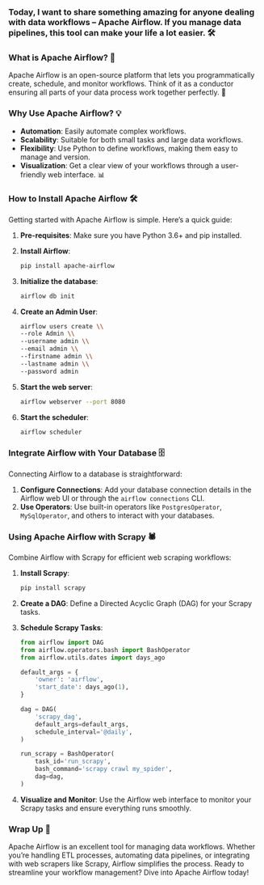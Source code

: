 ### Today, I want to share something amazing for anyone dealing with data workflows – Apache Airflow. If you manage data pipelines, this tool can make your life a lot easier. 🛠️

### What is Apache Airflow? 🤔

Apache Airflow is an open-source platform that lets you programmatically create, schedule, and monitor workflows. Think of it as a conductor ensuring all parts of your data process work together perfectly. 🎵

### Why Use Apache Airflow? 💡

- **Automation**: Easily automate complex workflows.
- **Scalability**: Suitable for both small tasks and large data workflows.
- **Flexibility**: Use Python to define workflows, making them easy to manage and version.
- **Visualization**: Get a clear view of your workflows through a user-friendly web interface. 📊

### How to Install Apache Airflow 🛠️

Getting started with Apache Airflow is simple. Here’s a quick guide:

1. **Pre-requisites**: Make sure you have Python 3.6+ and pip installed.
2. **Install Airflow**:
    
    ```bash
    pip install apache-airflow
    ```
    
3. **Initialize the database**:
    
    ```bash
    airflow db init
    ```
    
4. **Create an Admin User**:
    
    ```bash
    airflow users create \\
    --role Admin \\
    --username admin \\
    --email admin \\
    --firstname admin \\
    --lastname admin \\
    --password admin
    
    ```
    
5. **Start the web server**:
    
    ```bash
    airflow webserver --port 8080
    ```
    
6. **Start the scheduler**:
    
    ```bash
    airflow scheduler
    ```
    

### Integrate Airflow with Your Database 🗄️

Connecting Airflow to a database is straightforward:

1. **Configure Connections**: Add your database connection details in the Airflow web UI or through the `airflow connections` CLI.
2. **Use Operators**: Use built-in operators like `PostgresOperator`, `MySqlOperator`, and others to interact with your databases.

### Using Apache Airflow with Scrapy 🕷️

Combine Airflow with Scrapy for efficient web scraping workflows:

1. **Install Scrapy**:
    
    ```bash
    pip install scrapy
    ```
    
2. **Create a DAG**: Define a Directed Acyclic Graph (DAG) for your Scrapy tasks.
3. **Schedule Scrapy Tasks**:
    
    ```python
    from airflow import DAG
    from airflow.operators.bash import BashOperator
    from airflow.utils.dates import days_ago
    
    default_args = {
        'owner': 'airflow',
        'start_date': days_ago(1),
    }
    
    dag = DAG(
        'scrapy_dag',
        default_args=default_args,
        schedule_interval='@daily',
    )
    
    run_scrapy = BashOperator(
        task_id='run_scrapy',
        bash_command='scrapy crawl my_spider',
        dag=dag,
    )
    
    ```
    
4. **Visualize and Monitor**: Use the Airflow web interface to monitor your Scrapy tasks and ensure everything runs smoothly.

### Wrap Up 🎁

Apache Airflow is an excellent tool for managing data workflows. Whether you’re handling ETL processes, automating data pipelines, or integrating with web scrapers like Scrapy, Airflow simplifies the process. Ready to streamline your workflow management? Dive into Apache Airflow today!

